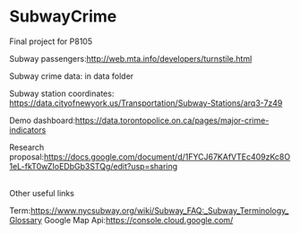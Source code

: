 # SubwayCrime
Final project for P8105

Subway passengers:http://web.mta.info/developers/turnstile.html


Subway crime data: in data folder

Subway station coordinates: https://data.cityofnewyork.us/Transportation/Subway-Stations/arq3-7z49

Demo dashboard:https://data.torontopolice.on.ca/pages/major-crime-indicators

Research proposal:https://docs.google.com/document/d/1FYCJ67KAfVTEc409zKc8O1eL-fkT0wZIoEDbGb3STQg/edit?usp=sharing

<br>
Other useful links

Term:https://www.nycsubway.org/wiki/Subway_FAQ:_Subway_Terminology_Glossary
Google Map Api:https://console.cloud.google.com/

